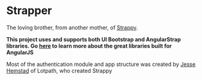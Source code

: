Strapper
========

The loving brother, from another mother, of  <a href="https://github.com/Lotpath/Strappy" target="_blank">Strappy</a>.

**This project uses and supports both UI Bootstrap and AngularStrap libraries.  Go <a href="http://angular-ui.github.io/" target="_blank">here</a> to learn more about the great libraries built for AngularJS**

Most of the authentication module and app structure was created by <a href="https://github.com/jessetechie" target="_blank">Jesse Hemstad</a> of Lotpath, who created Strappy
